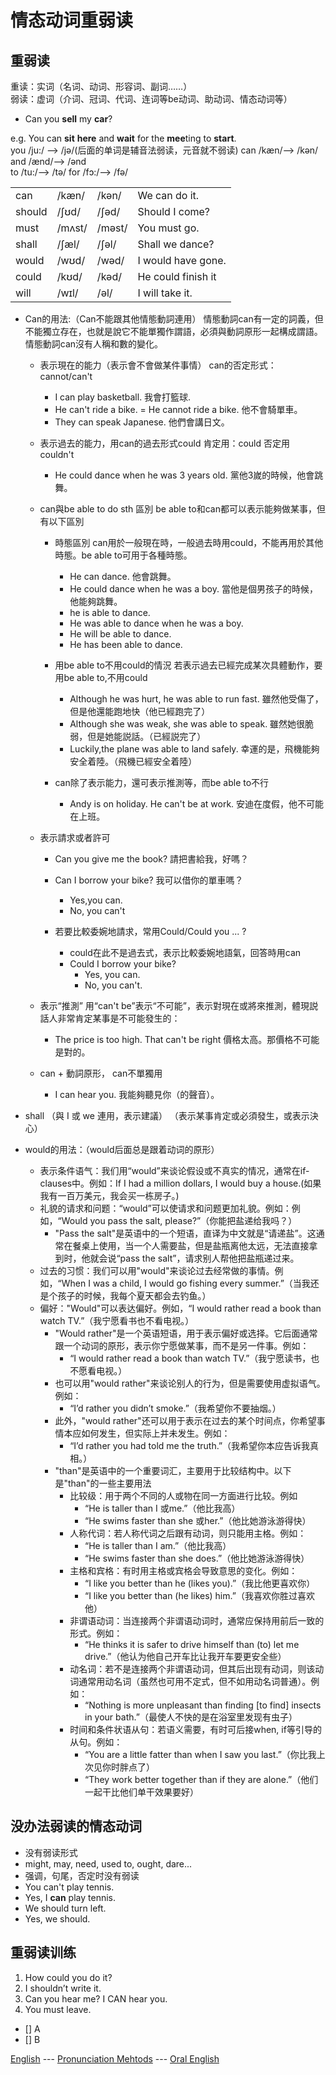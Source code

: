 # 情态动词重弱读

重弱读    
------------------
重读：实词（名词、动词、形容词、副词……）    
弱读：虚词（介词、冠词、代词、连词等be动词、助动词、情态动词等）     
- Can you **sell** my **car**?

e.g. You can **sit** **here** and **wait** for the **mee**ting to **start**.    
you /ju:/ —> /jə/(后面的单词是辅音法弱读，元音就不弱读) can /kæn/—> /kən/ and /ænd/—> /ənd     
to /tu:/—> /tə/ for /fɔ:/—> /fə/     


|           |              |             |                          |
| --------- | ------------ | ----------- | ------------------------ |
| can       | /kæn/        | /kən/       | We can do it.            |
| should    | /ʃʊd/        | /ʃəd/       | Should I come?           |
| must      | /mʌst/       |  /məst/     | You must go.             |
| shall     |  /ʃæl/       |  /ʃəl/      | Shall we dance?          |
| would     | /wʊd/        | /wəd/       | I would have gone.       |
| could     | /kʊd/        | /kəd/       | He could finish it       |
| will      | /wɪl/        | /əl/        | I will take it.          |

- Can的用法:（Can不能跟其他情態動詞連用）
  情態動詞can有一定的詞義，但不能獨立存在，也就是說它不能單獨作謂語，必須與動詞原形一起構成謂語。情態動詞can沒有人稱和數的變化。    
  - 表示現在的能力（表示會不會做某件事情）
    can的否定形式：cannot/can't    
    - I can play basketball. 我會打籃球.
    - He can't ride a bike. = He cannot ride a bike. 他不會騎單車。
    - They can speak Japanese. 他們會講日文。

  - 表示過去的能力，用can的過去形式could 
    肯定用：could 否定用 couldn't     
    - He could dance when he was 3 years old.  黨他3嵗的時候，他會跳舞。

  - can與be able to do sth 區別
    be able to和can都可以表示能夠做某事，但有以下區別    
    - 時態區別
      can用於一般現在時，一般過去時用could，不能再用於其他時態。be able to可用于各種時態。
      - He can dance. 他會跳舞。
      - He could dance when he was a boy. 當他是個男孩子的時候，他能夠跳舞。
      - he is able to dance. 
      - He was able to dance when he was a boy.
      - He will be able to dance.
      - He has been able to dance.    
    
    - 用be able to不用could的情況
      若表示過去已經完成某次具體動作，要用be able to,不用could    
      - Although he was hurt, he was able to run fast. 雖然他受傷了，但是他還能跑地快（他已經跑完了）
      - Although she was weak, she was able to speak. 雖然她很脆弱，但是她能説話。（已經説完了）
      - Luckily,the plane was able to land safely. 幸運的是，飛機能夠安全着陸。（飛機已經安全着陸）
    
    - can除了表示能力，還可表示推測等，而be able to不行
      - Andy is on holiday. He can't be at work. 安迪在度假，他不可能在上班。

  - 表示請求或者許可
    - Can you give me the book? 請把書給我，好嗎？
    - Can I borrow your bike? 我可以借你的單車嗎？
      - Yes,you can.
      - No, you can't

    - 若要比較委婉地請求，常用Could/Could you ... ?
      - could在此不是過去式，表示比較委婉地語氣，回答時用can
      - Could I borrow your bike?
        - Yes, you can.
        - No, you can't.
  - 表示“推測”
    用“can't be”表示“不可能”，表示對現在或將來推測，體現説話人非常肯定某事是不可能發生的：    
    - The price is too high. That can't be right 價格太高。那價格不可能是對的。    
  
  - can + 動詞原形， can不單獨用
    - I can hear you. 我能夠聽見你（的聲音）。


- shall （與 I 或 we 連用，表示建議） （表示某事肯定或必須發生，或表示決心）       

- would的用法：（would后面总是跟着动词的原形）
  - 表示条件语气：我们用“would”来谈论假设或不真实的情况，通常在if-clauses中。例如：If I had a million dollars, I would buy a house.(如果我有一百万美元，我会买一栋房子。)
  - 礼貌的请求和问题：“would”可以使请求和问题更加礼貌。例如：例如，“Would you pass the salt, please?”（你能把盐递给我吗？）    
    - "Pass the salt"是英语中的一个短语，直译为中文就是“请递盐”。这通常在餐桌上使用，当一个人需要盐，但是盐瓶离他太远，无法直接拿到时，他就会说“pass the salt”，请求别人帮他把盐瓶递过来。
  - 过去的习惯：我们可以用"would"来谈论过去经常做的事情。例如，“When I was a child, I would go fishing every summer.”（当我还是个孩子的时候，我每个夏天都会去钓鱼。）
  - 偏好："Would"可以表达偏好。例如，“I would rather read a book than watch TV.”（我宁愿看书也不看电视。） 
    - "Would rather"是一个英语短语，用于表示偏好或选择。它后面通常跟一个动词的原形，表示你宁愿做某事，而不是另一件事。例如：    
      - “I would rather read a book than watch TV.”（我宁愿读书，也不愿看电视。）
    - 也可以用"would rather"来谈论别人的行为，但是需要使用虚拟语气。例如：
      - “I’d rather you didn’t smoke.”（我希望你不要抽烟。）
    - 此外，"would rather"还可以用于表示在过去的某个时间点，你希望事情本应如何发生，但实际上并未发生。例如：
      - “I’d rather you had told me the truth.”（我希望你本应告诉我真相。）
    - "than"是英语中的一个重要词汇，主要用于比较结构中。以下是"than"的一些主要用法
      - 比较级：用于两个不同的人或物在同一方面进行比较。例如
        - “He is taller than I 或me.”（他比我高）
        - “He swims faster than she 或her.”（他比她游泳游得快）
      - 人称代词：若人称代词之后跟有动词，则只能用主格。例如：
        - “He is taller than I am.”（他比我高）
        - “He swims faster than she does.”（他比她游泳游得快） 
      - 主格和宾格：有时用主格或宾格会导致意思的变化。例如：
        - “I like you better than he (likes you).”（我比他更喜欢你）
        - “I like you better than (he likes) him.”（我喜欢你胜过喜欢他）
      - 非谓语动词：当连接两个非谓语动词时，通常应保持用前后一致的形式。例如：
        - “He thinks it is safer to drive himself than (to) let me drive.”（他认为他自己开车比让我开车要更安全些）
      - 动名词：若不是连接两个非谓语动词，但其后出现有动词，则该动词通常用动名词（虽然也可用不定式，但不如用动名词普通）。例如：
        - “Nothing is more unpleasant than finding [to find] insects in your bath.”（最使人不快的是在浴室里发现有虫子）
      - 时间和条件状语从句：若语义需要，有时可后接when, if等引导的从句。例如：
        - “You are a little fatter than when I saw you last.”（你比我上次见你时胖点了）
        - “They work better together than if they are alone.”（他们一起干比他们单干效果要好）

没办法弱读的情态动词     
-----------------------
- 没有弱读形式
 - might, may, need, used to, ought, dare...     
- 强调，句尾，否定时没有弱读
 - You can't play tennis.
 - Yes, I **can** play tennis.
 - We should turn left.
 - Yes, we should.

重弱读训练    
----------------
1. How could you do it?
2. I shouldn’t write it. 
3. Can you hear me? I CAN hear you.
4. You must leave. 

- [] A
- [] B

[English](../../english.md) --- [Pronunciation Mehtods](pronunciation_methods.md) --- [Oral English](../oral_english.md)     